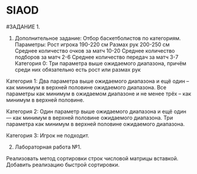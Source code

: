 # SIAOD
#ЗАДАНИЕ 1.
1. Дополнительное задание:
Отбор баскетболистов по категориям. 
Параметры: 
Рост игрока 190-220 см
Размах рук 200-250 см
Среднее количество очков за матч 10-20
Среднее количество подборов за матч 2-6
Среднее количество передач за матч 3-7
Категория 0:
Три параметра выше ожидаемого диапазона, причём среди них обязательно есть рост или размах рук

Категория 1:
Два параметра выше ожидаемого диапазона и ещё один – как минимум в верхней половине ожидаемого диапазона.
Все параметры как минимум в ожидаемом диапазоне и не менее трёх – как минимум в верхней половине.

Категория 2:
Один параметр выше ожидаемого диапазона и ещё один — как минимум в верхней половине ожидаемого диапазона.
Три параметра как минимум в верхней половине ожидаемого диапазона.

Категория 3:
Игрок не подходит.


2. Лабораторная работа №1.

Реализовать метод сортировки строк числовой матрицы вставкой. Добавить реализацию быстрой сортировки.
